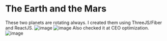 # The Earth and the Mars
These two planets are rotating always. I created them using ThreeJS/Fiber and ReactJS.
![image](https://github.com/KatsuboDmytro/humanity/assets/103748028/79fc4354-e28e-474e-9854-af1b81c40a2a)
![image](https://github.com/KatsuboDmytro/humanity/assets/103748028/629ef0f7-8c35-434e-bf4f-272869dfd843)
Also checked it at CEO optimization.
![image](https://github.com/KatsuboDmytro/humanity/assets/103748028/a3f22ed1-00d0-46f1-be2f-0a823079e47b)

